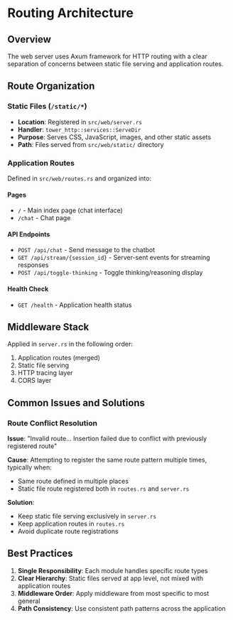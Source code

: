 # Routing Architecture

## Overview
The web server uses Axum framework for HTTP routing with a clear separation of concerns between static file serving and application routes.

## Route Organization

### Static Files (`/static/*`)
- **Location**: Registered in `src/web/server.rs`
- **Handler**: `tower_http::services::ServeDir`
- **Purpose**: Serves CSS, JavaScript, images, and other static assets
- **Path**: Files served from `src/web/static/` directory

### Application Routes
Defined in `src/web/routes.rs` and organized into:

#### Pages
- `/` - Main index page (chat interface)
- `/chat` - Chat page

#### API Endpoints
- `POST /api/chat` - Send message to the chatbot
- `GET /api/stream/{session_id}` - Server-sent events for streaming responses
- `POST /api/toggle-thinking` - Toggle thinking/reasoning display

#### Health Check
- `GET /health` - Application health status

## Middleware Stack
Applied in `server.rs` in the following order:
1. Application routes (merged)
2. Static file serving
3. HTTP tracing layer
4. CORS layer

## Common Issues and Solutions

### Route Conflict Resolution
**Issue**: "Invalid route... Insertion failed due to conflict with previously registered route"

**Cause**: Attempting to register the same route pattern multiple times, typically when:
- Same route defined in multiple places
- Static file route registered both in `routes.rs` and `server.rs`

**Solution**: 
- Keep static file serving exclusively in `server.rs`
- Keep application routes in `routes.rs`
- Avoid duplicate route registrations

## Best Practices
1. **Single Responsibility**: Each module handles specific route types
2. **Clear Hierarchy**: Static files served at app level, not mixed with application routes
3. **Middleware Order**: Apply middleware from most specific to most general
4. **Path Consistency**: Use consistent path patterns across the application
